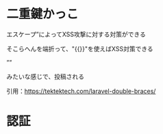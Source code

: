 # 二重鍵かっこ

エスケープ”によってXSS攻撃に対する対策ができる

そこらへんを端折って、"{{}}"を使えばXSS対策できる

”<script>悪意あるページへのリダイレクト（有名サービスのログインを求める偽フォーム等）</script>”

みたいな感じで、投稿される

引用：https://tektektech.com/laravel-double-braces/


# 認証

